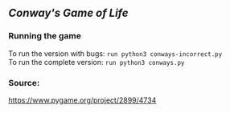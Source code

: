 ## *Conway's Game of Life*
### **Running the game**
To run the version with bugs: `run python3 conways-incorrect.py` <br>
To run the complete version: `run python3 conways.py`


### Source: 
https://www.pygame.org/project/2899/4734

